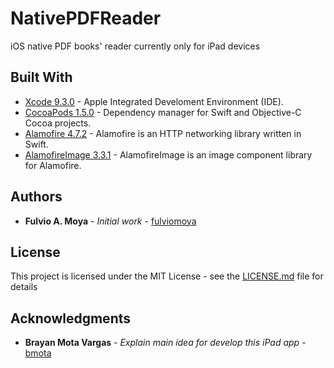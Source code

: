 # NativePDFReader
iOS native PDF books' reader currently only for iPad devices

## Built With

* [Xcode 9.3.0](https://developer.apple.com/xcode/) - Apple Integrated Develoment Environment (IDE).
* [CocoaPods 1.5.0](https://cocoapods.org/) - Dependency manager for Swift and Objective-C Cocoa projects. 
* [Alamofire 4.7.2](https://github.com/Alamofire/Alamofire) - Alamofire is an HTTP networking library written in Swift.
* [AlamofireImage 3.3.1](https://github.com/Alamofire/AlamofireImage) - AlamofireImage is an image component library for Alamofire.

## Authors

* **Fulvio A. Moya** - *Initial work* - [fulviomoya](https://github.com/fulviomoya)

## License

This project is licensed under the MIT License - see the [LICENSE.md](LICENSE.md) file for details

## Acknowledgments

* **Brayan Mota Vargas** - *Explain main idea for develop this iPad app* - [bmota](https://github.com/bmota) 
